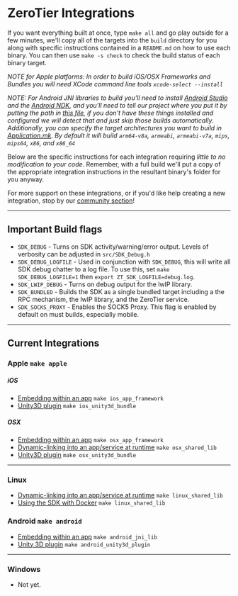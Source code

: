 ZeroTier Integrations
====

If you want everything built at once, type `make all` and go play outside for a few minutes, we'll copy all of the targets into the `build` directory for you along with specific instructions contained in a `README.md` on how to use each binary. You can then use `make -s check` to check the build status of each binary target.

*NOTE for Apple platforms: In order to build iOS/OSX Frameworks and Bundles you will need XCode command line tools `xcode-select --install`*

*NOTE: For Android JNI libraries to build you'll need to install [Android Studio](https://developer.android.com/studio/index.html) and the [Android NDK](https://developer.android.com/ndk/index.html), and you'll need to tell our project where you put it by putting the path in [this file](Android/proj/local.properties), if you don't have these things installed and configured we will detect that and just skip those builds automatically. Additionally, you can specify the target architectures you want to build in [Application.mk](android/java/jni/Application.mk). By default it will build `arm64-v8a`, `armeabi`, `armeabi-v7a`, `mips`, `mips64`, `x86`, and `x86_64`*

Below are the specific instructions for each integration requiring *little to no modification to your code*. Remember, with a full build we'll put a copy of the appropriate integration instructions in the resultant binary's folder for you anyway.

For more support on these integrations, or if you'd like help creating a new integration, stop by our [community section](https://www.zerotier.com/community/)!

***
## Important Build flags

- `SDK_DEBUG` - Turns on SDK activity/warning/error output. Levels of verbosity can be adjusted in `src/SDK_Debug.h`
- `SDK_DEBUG_LOGFILE` - Used in conjunction with `SDK_DEBUG`, this will write all SDK debug chatter to a log file. To use this, set `make SDK_DEBUG_LOGFILE=1` then `export ZT_SDK_LOGFILE=debug.log`. 
- `SDK_LWIP_DEBUG` - Turns on debug output for the lwIP library.
- `SDK_BUNDLED` - Builds the SDK as a single bundled target including a the RPC mechanism, the lwIP library, and the ZeroTier service.
- `SDK_SOCKS_PROXY` - Enables the SOCK5 Proxy. This flag is enabled by default on must builds, especially mobile.

***
## Current Integrations

### Apple `make apple`
##### iOS
 - [Embedding within an app](../docs/ios_zt_sdk.md) `make ios_app_framework`
 - [Unity3D plugin](../docs/unity3d_ios_zt_sdk.md) `make ios_unity3d_bundle`

##### OSX
 - [Embedding within an app](../docs/osx_zt_sdk.md) `make osx_app_framework`
 - [Dynamic-linking into an app/service at runtime](../docs/osx_zt_sdk.md) `make osx_shared_lib`
 - [Unity3D plugin](../docs/unity3d_osx_zt_sdk.md) `make osx_unity3d_bundle`

***
### Linux
 - [Dynamic-linking into an app/service at runtime](../docs/linux_zt_sdk.md) `make linux_shared_lib`
 - [Using the SDK with Docker](../docs/docker_linux_zt_sdk.md) `make linux_shared_lib`

### Android `make android`
 - [Embedding within an app](../docs/android_zt_sdk.md) `make android_jni_lib`
 - [Unity 3D plugin](../docs/unity3d_android_zt_sdk.md) `make android_unity3d_plugin`

***
### Windows
 - Not yet.
